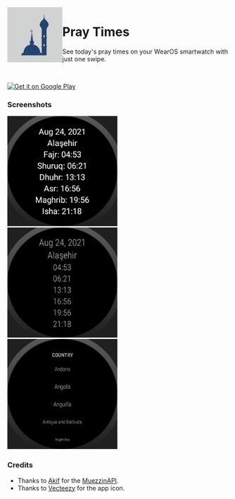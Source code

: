 <img src="/app_icon.png" width="125" alt="App icon" align="left"/>

<h1>Pray Times</h1>
        
See today's pray times on your WearOS smartwatch with just one swipe.

<br/>

<a href='https://play.google.com/store/apps/details?id=com.vsahin.praytimes'><img height= "70" target="_blank" alt='Get it on Google Play' src='https://play.google.com/intl/en_us/badges/static/images/badges/en_badge_web_generic.png'/></a>

### Screenshots

<img src="/screenshots/1.png" width="250"> &emsp;
<img src="/screenshots/2.png" width="250"> &emsp;
<img src="/screenshots/3.png" width="250">

### Credits
* Thanks to [Akif](https://github.com/makiftutuncu) for the [MuezzinAPI](https://github.com/makiftutuncu/MuezzinAPI).
* Thanks to [Vecteezy](https://www.vecteezy.com) for the app icon.
